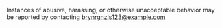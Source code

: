 Instances of abusive, harassing, or otherwise unacceptable behavior may be reported by contacting brynrgnzls123@example.com
